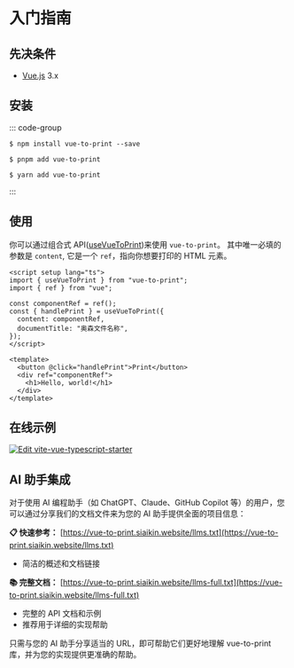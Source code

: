 # 入门指南

## 先决条件

- [Vue.js](https://vuejs.org/) 3.x

## 安装

::: code-group

```shell [npm]
$ npm install vue-to-print --save
```

```shell [pnpm]
$ pnpm add vue-to-print
```

```shell [yarn]
$ yarn add vue-to-print
```

:::

## 使用

你可以通过组合式 API([useVueToPrint](basic-usage.md#print-using-hook-recommended))来使用 `vue-to-print`。
其中唯一必填的参数是 `content`, 它是一个 `ref`，指向你想要打印的 HTML 元素。

```vue {7}
<script setup lang="ts">
import { useVueToPrint } from "vue-to-print";
import { ref } from "vue";

const componentRef = ref();
const { handlePrint } = useVueToPrint({
  content: componentRef,
  documentTitle: "奥森文件名称",
});
</script>

<template>
  <button @click="handlePrint">Print</button>
  <div ref="componentRef">
    <h1>Hello, world!</h1>
  </div>
</template>
```

## 在线示例

[![Edit vite-vue-typescript-starter](https://codesandbox.io/static/img/play-codesandbox.svg)](https://codesandbox.io/p/devbox/github/siaikin/vue-to-print-example?embed=1)

## AI 助手集成

对于使用 AI 编程助手（如 ChatGPT、Claude、GitHub Copilot 等）的用户，您可以通过分享我们的文档文件来为您的 AI 助手提供全面的项目信息：

**📋 快速参考：** [https://vue-to-print.siaikin.website/llms.txt](https://vue-to-print.siaikin.website/llms.txt)
- 简洁的概述和文档链接

**📚 完整文档：** [https://vue-to-print.siaikin.website/llms-full.txt](https://vue-to-print.siaikin.website/llms-full.txt)  
- 完整的 API 文档和示例
- 推荐用于详细的实现帮助

只需与您的 AI 助手分享适当的 URL，即可帮助它们更好地理解 vue-to-print 库，并为您的实现提供更准确的帮助。
